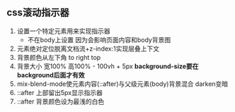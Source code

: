 ## css滚动指示器
1. 设置一个特定元素用来实现指示器
    + 不在body上设置 因为会影响页面内容和body背景图
2. 元素绝对定位脱离文档流+z-index:1实现层叠上下文
3. 背景颜色从左下角 to right top
4. 背景大小 宽100% 高100% - 100vh + 5px **background-size要在background后面才有效**
5. mix-blend-mode使元素内容(::after)与父级元素(body)背景混合 darken变暗
6. ::after 上部留出5px显示指示器
7. ::after 背景颜色设为最浅的白色